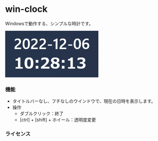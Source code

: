 # win-clock
Windowsで動作する、シンプルな時計です。

![動作イメージ](img_20221206102840.png)

### 機能
- タイトルバーなし、フチなしのウインドウで、現在の日時を表示します。
- 操作
  - ダブルクリック：終了
  - [ctrl] + [shift] + ホイール：透明度変更

### ライセンス
[MIT License]: LICENSE "MIT License"

